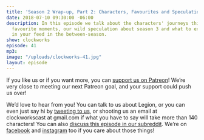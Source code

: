 ```yaml
---
title: 'Season 2 Wrap-up, Part 2: Characters, Favourites and Speculation'
date: 2018-07-10 09:30:00 -06:00
description: In this episode we talk about the characters' journeys this season, our
  favourite moments, our wild speculation about season 3 and what to expect to see
  in your feed in the between-season.
show: clockworks
episode: 41
mp3: 
image: "/uploads/clockworks-41.jpg"
layout: episode
---
```


If you like us or if you want more, you can [support us on Patreon](https://www.patreon.com/clockworkscast)! We’re very close to meeting our next Patreon goal, and your support could push us over!

We’d love to hear from you! You can talk to us about Legion, or you can even just say hi by [tweeting to us](http://www.twitter.com/clockworkscast), or shooting us an email at clockworkscast at gmail.com if what you have to say will take more than 140 characters! You can also [discuss this episode in our subreddit](https://www.reddit.com/r/Goodstuff_fm/). We’re on [facebook](http://facebook.com/clockworkscast) and [instagram](https://www.instagram.com/clockworkscast) too if you care about those things!
